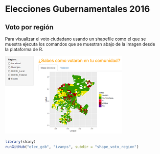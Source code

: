 # Elecciones Gubernamentales 2016

## Voto por región

Para visualizar el voto ciudadano usando un shapefile como el que se muestra ejecuta los comandos que se muestran abajo de la imagen desde la plataforma de R.

![Shapefile Zacatecas.](shapeZac.png)
```R
library(shiny)
runGitHub("elec_gob", "ivanps", subdir = "shape_voto_region")
```
